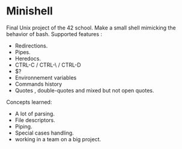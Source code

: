 # Minishell
Final Unix project of the 42 school. Make a small shell mimicking the behavior of bash.
Supported features :
- Redirections.
- Pipes.
- Heredocs.
- CTRL-C / CTRL-\ / CTRL-D
- $?
- Environnement variables
- Commands history
- Quotes , double-quotes and mixed but not open quotes.

Concepts learned:
- A lot of parsing.
- File descriptors.
- Piping.
- Special cases handling.
- working in a team on a big project.
